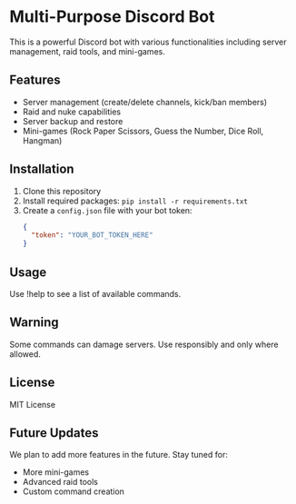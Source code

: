 # Multi-Purpose Discord Bot

This is a powerful Discord bot with various functionalities including server management, raid tools, and mini-games.

## Features

- Server management (create/delete channels, kick/ban members)
- Raid and nuke capabilities
- Server backup and restore
- Mini-games (Rock Paper Scissors, Guess the Number, Dice Roll, Hangman)

## Installation

1. Clone this repository
2. Install required packages: `pip install -r requirements.txt`
3. Create a `config.json` file with your bot token:
   ```json
   {
     "token": "YOUR_BOT_TOKEN_HERE"
   }

## Usage 

Use !help to see a list of available commands.

## Warning

Some commands can damage servers. Use responsibly and only where allowed.

## License

MIT License

## Future Updates
We plan to add more features in the future. Stay tuned for:

- More mini-games
- Advanced raid tools
- Custom command creation


